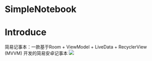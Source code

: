 # SimpleNotebook
# Introduce
简易记事本：一款基于Room + ViewModel + LiveData + RecyclerView (MVVM) 开发的简易安卓记事本
![](https://github.com/Linhequan/SimpleNotebook/tree/master/file)